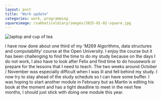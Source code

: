 ```yaml
---
layout: post
title: "Work update"
categories: work, programming
squareimage: /sabbaticaldiary/images/2025-01-02-square.jpg
---
```

<img src="/sabbaticaldiary/images/2025-01-02.jpg" alt="laptop and cup of tea" class="center">

I have now done about one third of my ‘M269 Algorithms, data structures and computability’ course at the Open University. I enjoy the course but it has been challenging to find the time to do my study because on the days I do not work, I also have to look after Felix and find time to do housework or prepare for the lessons that I need to teach. The two weeks around October / November was especially difficult when I was ill and fell behind my study. I now try to stay ahead of the study schedule so I can have some buffer. I was hoping to start another module in February but as Martin is editing his book at the moment and has a tight deadline to meet in the next few months, I should just stick with doing one module this year.